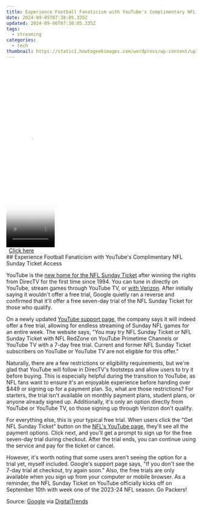 ```yaml
---
title: Experience Football Fanaticism with YouTube's Complimentary NFL Sunday Ticket Access
date: 2024-09-05T07:38:05.335Z
updated: 2024-09-06T07:38:05.335Z
tags:
  - streaming
categories:
  - tech
thumbnail: https://static1.howtogeekimages.com/wordpress/wp-content/uploads/2023/09/screenshot-2023-09-06-at-2-51-15-pm.jpg
---
```


<!-- affiliate ads begin -->
<span id="1977004">
					<video width="128" height="480" style="cursor:pointer"
           poster="//a.impactradius-go.com/display-clicktoplayimage/1977004.png"
           onclick="if(!this.playClicked){this.play();this.setAttribute('controls',true);this.playClicked=true;}">
	   <source src="//a.impactradius-go.com/display-ad/22993-1977004">
	   <img src="//a.impactradius-go.com/display-clicktoplayimage/1977004.png" style="border: none; height: 100%; width: 100%; object-fit: contain">
	</video>
	<div style="width:80px;text-align:center"><a href="javascript:window.open(decodeURIComponent('https%3A%2F%2Fhomestyler.sjv.io%2Fc%2F5597632%2F1977004%2F22993'), '_blank');void(0);">Click here</a></div>
</span>
<img height="0" width="0" src="https://imp.pxf.io/i/5597632/1977004/22993" style="position:absolute;visibility:hidden;" border="0" />
<!-- affiliate ads end -->
## Experience Football Fanaticism with YouTube's Complimentary NFL Sunday Ticket Access

YouTube is the [new home for the NFL Sunday Ticket](https://screen-sharing-recording.techidaily.com/new-step-up-your-game-mastering-the-art-of-capturing-playthroughs-for-2024/) after winning the rights from DirecTV for the first time since 1994\. You can tune in directly on YouTube, stream games through YouTube TV, or [with Verizon](https://screen-recording.techidaily.com/slicephoto-inspection/). After initially saying it wouldn't offer a free trial, Google quietly ran a reverse and confirmed that it'll offer a free seven-day trial of the NFL Sunday Ticket for those who qualify.

 On a newly updated [YouTube support page](https://support.google.com/youtube/answer/14001074), the company says it will indeed offer a free trial, allowing for endless streaming of Sunday NFL games for an entire week. The website says, "You may try NFL Sunday Ticket or NFL Sunday Ticket with NFL RedZone on YouTube Primetime Channels or YouTube TV with a 7-day free trial. Current and former NFL Sunday Ticket subscribers on YouTube or YouTube TV are not eligible for this offer."

 Naturally, there are a few restrictions or eligibility requirements, but we're glad that YouTube will follow in DirecTV's footsteps and allow users to try it before buying. This is especially helpful during the transition to YouTube, as NFL fans want to ensure it's an enjoyable experience before handing over $449 or signing up for a payment plan. So, what are those restrictions? For starters, the trial isn't available on monthly payment plans, student plans, or anyone already signed up. Additionally, it's only an option directly from YouTube or YouTube TV, so those signing up through Verizon don't qualify.

 For everything else, this is your typical free trial. When users click the "Get NFL Sunday Ticket" button on the [NFL's YouTube page](https://www.youtube.com/channel/UCDVYQ4Zhbm3S2dlz7P1GBDg), they'll see all the payment options. Click next, and you'll get a prompt to sign up for the free seven-day trial during checkout. After the trial ends, you can continue using the service and pay for the ticket or cancel.

 However, it's worth noting that some users aren't seeing the option for a trial yet, myself included. Google's support page says, "If you don't see the 7-day trial at checkout, try again soon." Also, the free trials are only available when you sign up from your computer or mobile browser. As a reminder, the NFL Sunday Ticket on YouTube officially kicks off on September 10th with week one of the 2023-24 NFL season. Go Packers!

 Source: [Google](https://support.google.com/youtube/answer/14001074) via [DigitalTrends](https://www.digitaltrends.com/home-theater/nfl-sunday-ticket-free-trial/)

<ins class="adsbygoogle"
     style="display:block"
     data-ad-format="autorelaxed"
     data-ad-client="ca-pub-7571918770474297"
     data-ad-slot="1223367746"></ins>



<ins class="adsbygoogle"
     style="display:block"
     data-ad-client="ca-pub-7571918770474297"
     data-ad-slot="8358498916"
     data-ad-format="auto"
     data-full-width-responsive="true"></ins>


